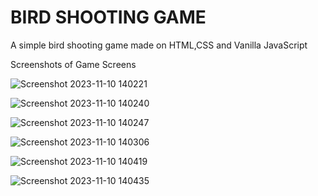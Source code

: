 # BIRD SHOOTING GAME

A simple bird shooting game made on HTML,CSS and Vanilla JavaScript

Screenshots of Game Screens

![Screenshot 2023-11-10 140221](https://github.com/AbhishekNaik1112/FEWD-CA-Game-Development-Week/assets/142667674/489ca693-6380-46b7-b854-e510e31d8027)

![Screenshot 2023-11-10 140240](https://github.com/AbhishekNaik1112/FEWD-CA-Game-Development-Week/assets/142667674/834fb797-0d56-4055-a6b9-95e11c8e5059)

![Screenshot 2023-11-10 140247](https://github.com/AbhishekNaik1112/FEWD-CA-Game-Development-Week/assets/142667674/c041fba8-2877-40a9-9703-2b16cd279bc4)

![Screenshot 2023-11-10 140306](https://github.com/AbhishekNaik1112/FEWD-CA-Game-Development-Week/assets/142667674/124aadd1-330a-42eb-9653-ffa437185c45)

![Screenshot 2023-11-10 140419](https://github.com/AbhishekNaik1112/FEWD-CA-Game-Development-Week/assets/142667674/4be0710e-5faf-4d29-a6ab-1cf233b8c582)

![Screenshot 2023-11-10 140435](https://github.com/AbhishekNaik1112/FEWD-CA-Game-Development-Week/assets/142667674/68bff799-fbab-442d-bf22-8a206992e8bd)
